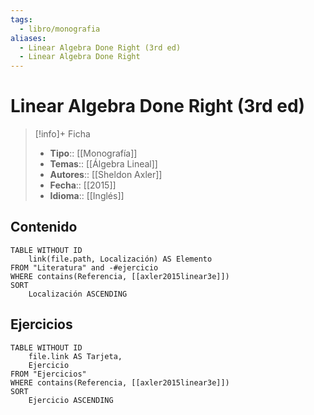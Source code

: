 ```yaml
---
tags:
  - libro/monografia
aliases:
  - Linear Algebra Done Right (3rd ed)
  - Linear Algebra Done Right
---
```

# Linear Algebra Done Right (3rd ed)

>[!info]+ Ficha
>- **Tipo**:: [[Monografía]]
>- **Temas**:: [[Álgebra Lineal]]
>- **Autores**:: [[Sheldon Axler]]
>- **Fecha**:: [[2015]]
>- **Idioma**:: [[Inglés]]

## Contenido
```dataview
TABLE WITHOUT ID
    link(file.path, Localización) AS Elemento
FROM "Literatura" and -#ejercicio
WHERE contains(Referencia, [[axler2015linear3e]])
SORT
    Localización ASCENDING
```

## Ejercicios
```dataview
TABLE WITHOUT ID
    file.link AS Tarjeta,
    Ejercicio
FROM "Ejercicios"
WHERE contains(Referencia, [[axler2015linear3e]])
SORT
    Ejercicio ASCENDING
```
